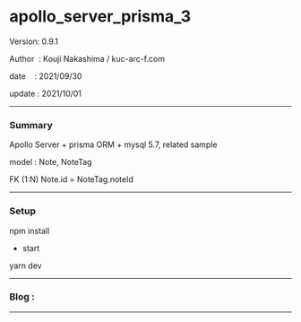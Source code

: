 ﻿# apollo_server_prisma_3

 Version: 0.9.1

 Author  : Kouji Nakashima / kuc-arc-f.com

 date    : 2021/09/30 

 update  : 2021/10/01

***
### Summary

Apollo Server + prisma ORM + mysql 5.7, related sample

model : Note, NoteTag

FK (1:N) Note.id = NoteTag.noteId

***
### Setup

npm install

* start

yarn dev


***
### Blog :


***

